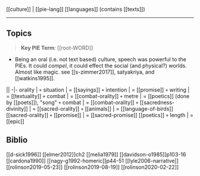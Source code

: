 [[culture]] | [[pie-lang]]
[[languages]] (contains [[texts]])

---


## Topics

> **Key PIE Term**: [[root-WORD]]

- Being an oral (i.e. not text based) culture, speech was powerful to the PIEs. It could *compel*, it could effect the social (and physical?) worlds. Almost like magic. see [[s-zimmer2017]], satyakriya, and [[watkins1995]].

||
-|-
orality | 
`+` situation | = [[sayings]]
`+` intention | = [[promise]]
`+` writing | = [[textuality]]
`+` combat | = [[combat-orality]]
`+` metre  | = [[poetics]] (done by [[poets]]), "song"
`+` combat | = [[combat-orality]]
`+` [[sacredness-divinity]] | = [[sacred-orality]]
`+` [[animals]] | = [[language-of-birds]]
[[sacred-orality]] `+` [[promise]] | = [[sacred-promise]]
[[poetics]] `+` length | = [[epic]]







## Biblio
[[d-sick1996]]
[[elmer2012]]ch2
[[melia1979]]
[[davidson-o1985]]p103-16
[[cardona1990]]
[[nagy-g1992-homeric]]p44-51
[[lyle2006-narrative]]
[[rolinson2019-05-23]]
[[rolinson2019-08-19]]
[[rolinson2020-02-22]]